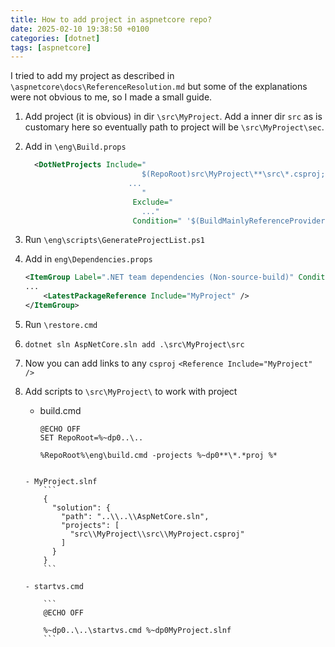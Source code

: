 ```yaml
---
title: How to add project in aspnetcore repo?
date: 2025-02-10 19:38:50 +0100
categories: [dotnet]
tags: [aspnetcore]
---
```


I tried to add  my project as described in `\aspnetcore\docs\ReferenceResolution.md`
but some of the explanations were not obvious to me, so I made a small guide.

1. Add project  (it is obvious) in dir  `\src\MyProject`. Add a inner dir `src` as is customary here  so eventually path to project  will be `\src\MyProject\sec`.

2. Add  in `\eng\Build.props`
	```xml
	  <DotNetProjects Include="
							  $(RepoRoot)src\MyProject\**\src\*.csproj;
						   ...
							  "
							Exclude="
							  ..."
							Condition=" '$(BuildMainlyReferenceProviders)' == 'true' " />
	```
	
3. Run `\eng\scripts\GenerateProjectList.ps1`
4. Add  in `eng\Dependencies.props`  
	
	```xml
	<ItemGroup Label=".NET team dependencies (Non-source-build)" Condition="'$(DotNetBuildFromSource)' != 'true'">
    ...
		<LatestPackageReference Include="MyProject" />
	</ItemGroup>
	```
	
5. Run `\restore.cmd`

6. `dotnet sln AspNetCore.sln add .\src\MyProject\src`
7. Now you can add links to any `csproj`
 `<Reference Include="MyProject" /> `
8. Add scripts to `\src\MyProject\` to work with project 

	- build.cmd
		```
		@ECHO OFF
		SET RepoRoot=%~dp0..\..

		%RepoRoot%\eng\build.cmd -projects %~dp0**\*.*proj %*
	```

	- MyProject.slnf 
		```
		{
		  "solution": {
			"path": "..\\..\\AspNetCore.sln",
			"projects": [
			  "src\\MyProject\\src\\MyProject.csproj"
			]
		  }
		}
		```

	- startvs.cmd

		```
		@ECHO OFF

		%~dp0..\..\startvs.cmd %~dp0MyProject.slnf
		```


